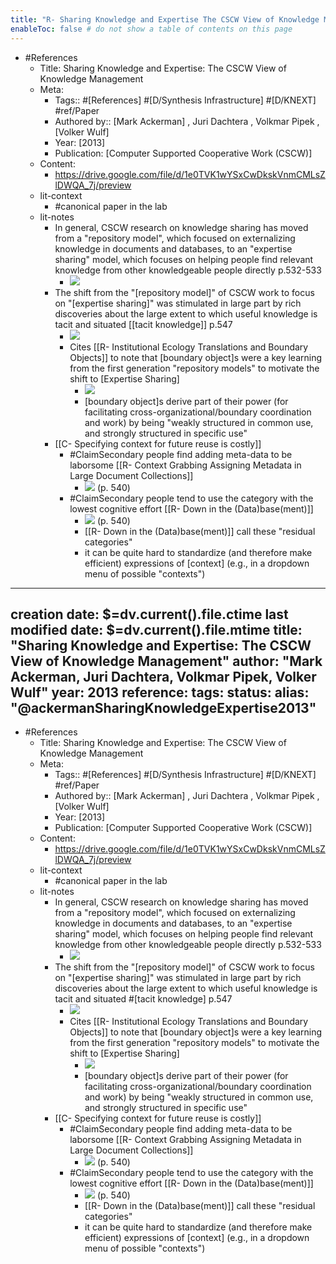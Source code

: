```yaml
---
title: "R- Sharing Knowledge and Expertise The CSCW View of Knowledge Management"
enableToc: false # do not show a table of contents on this page
---
```

- #References
    - Title: Sharing Knowledge and Expertise: The CSCW View of Knowledge Management
    - Meta:
        - Tags:: #[References] #[D/Synthesis Infrastructure] #[D/KNEXT] #ref/Paper
        - Authored by::  [Mark Ackerman] ,  Juri Dachtera ,  Volkmar Pipek ,  [Volker Wulf]
        - Year: [2013]
        - Publication: [Computer Supported Cooperative Work (CSCW)]
    - Content:
        - https://drive.google.com/file/d/1e0TVK1wYSxCwDkskVnmCMLsZlDWQA_7j/preview
    - lit-context
        - #canonical paper in the lab
    - lit-notes
        - In general, CSCW research on knowledge sharing has moved from a "repository model", which focused on externalizing knowledge in documents and databases, to an "expertise sharing" model, which focuses on helping people find relevant knowledge from other knowledgeable people directly  p.532-533
            - ![](https://firebasestorage.googleapis.com/v0/b/firescript-577a2.appspot.com/o/imgs%2Fapp%2Fmegacoglab%2FHc-RAqA1r5?alt=media&token=6554ee91-3cff-4f5b-a346-6ba0cb8764e1)
        - The shift from the "[repository model]" of CSCW work to focus on "[expertise sharing]" was stimulated in large part by rich discoveries about the large extent to which useful knowledge is tacit and situated [[tacit knowledge]] p.547
            - ![](https://firebasestorage.googleapis.com/v0/b/firescript-577a2.appspot.com/o/imgs%2Fapp%2Fmegacoglab%2Fj8jz9iLumu?alt=media&token=aad30f8d-15a6-4ce2-8d6d-f0040f7dcb90)
            - Cites [[R- Institutional Ecology Translations and Boundary Objects]] to note that [boundary object]s were a key learning from the first generation "repository models" to motivate the shift to [Expertise Sharing]
                - ![](https://firebasestorage.googleapis.com/v0/b/firescript-577a2.appspot.com/o/imgs%2Fapp%2Fmegacoglab%2FNytKlvx_Gq.png?alt=media&token=03824ef6-44f8-4172-8c54-b8dc04c83bd7)
                - [boundary object]s derive part of their power (for facilitating cross-organizational/boundary coordination and work) by being "weakly structured in common use, and strongly structured in specific use"
        - [[C- Specifying context for future reuse is costly]]
            - #ClaimSecondary people find adding meta-data to be laborsome [[R- Context Grabbing Assigning Metadata in Large Document Collections]]
                - ![](https://firebasestorage.googleapis.com/v0/b/firescript-577a2.appspot.com/o/imgs%2Fapp%2Fmegacoglab%2FFvtyx1Wepe.png?alt=media&token=fee6554d-969c-4033-a6b7-b6b9d5e5a32b) (p. 540)
            - #ClaimSecondary people tend to use the category with the lowest cognitive effort [[R- Down in the (Data)base(ment)]] 
                - ![](https://firebasestorage.googleapis.com/v0/b/firescript-577a2.appspot.com/o/imgs%2Fapp%2Fmegacoglab%2FFvtyx1Wepe.png?alt=media&token=fee6554d-969c-4033-a6b7-b6b9d5e5a32b) (p. 540)
                - [[R- Down in the (Data)base(ment)]] call these "residual categories"
                - it can be quite hard to standardize (and therefore make efficient) expressions of [context] (e.g., in a dropdown menu of possible "contexts")
---
creation date: $=dv.current().file.ctime
last modified date: $=dv.current().file.mtime
title: "Sharing Knowledge and Expertise: The CSCW View of Knowledge Management"
author: "Mark Ackerman, Juri Dachtera, Volkmar Pipek, Volker Wulf"
year: 2013
reference: 
tags: 
status: 
alias: "@ackermanSharingKnowledgeExpertise2013"
---


- #References
    - Title: Sharing Knowledge and Expertise: The CSCW View of Knowledge Management
    - Meta:
        - Tags:: #[References] #[D/Synthesis Infrastructure] #[D/KNEXT] #ref/Paper
        - Authored by::  [Mark Ackerman] ,  Juri Dachtera ,  Volkmar Pipek ,  [Volker Wulf]
        - Year: [2013]
        - Publication: [Computer Supported Cooperative Work (CSCW)]
    - Content:
        - https://drive.google.com/file/d/1e0TVK1wYSxCwDkskVnmCMLsZlDWQA_7j/preview
    - lit-context
        - #canonical paper in the lab
    - lit-notes
        - In general, CSCW research on knowledge sharing has moved from a "repository model", which focused on externalizing knowledge in documents and databases, to an "expertise sharing" model, which focuses on helping people find relevant knowledge from other knowledgeable people directly  p.532-533
            - ![](https://firebasestorage.googleapis.com/v0/b/firescript-577a2.appspot.com/o/imgs%2Fapp%2Fmegacoglab%2FHc-RAqA1r5?alt=media&token=6554ee91-3cff-4f5b-a346-6ba0cb8764e1)
        - The shift from the "[repository model]" of CSCW work to focus on "[expertise sharing]" was stimulated in large part by rich discoveries about the large extent to which useful knowledge is tacit and situated #[tacit knowledge] p.547
            - ![](https://firebasestorage.googleapis.com/v0/b/firescript-577a2.appspot.com/o/imgs%2Fapp%2Fmegacoglab%2Fj8jz9iLumu?alt=media&token=aad30f8d-15a6-4ce2-8d6d-f0040f7dcb90)
            - Cites [[R- Institutional Ecology Translations and Boundary Objects]] to note that [boundary object]s were a key learning from the first generation "repository models" to motivate the shift to [Expertise Sharing]
                - ![](https://firebasestorage.googleapis.com/v0/b/firescript-577a2.appspot.com/o/imgs%2Fapp%2Fmegacoglab%2FNytKlvx_Gq.png?alt=media&token=03824ef6-44f8-4172-8c54-b8dc04c83bd7)
                - [boundary object]s derive part of their power (for facilitating cross-organizational/boundary coordination and work) by being "weakly structured in common use, and strongly structured in specific use"
        - [[C- Specifying context for future reuse is costly]]
            - #ClaimSecondary people find adding meta-data to be laborsome [[R- Context Grabbing Assigning Metadata in Large Document Collections]]
                - ![](https://firebasestorage.googleapis.com/v0/b/firescript-577a2.appspot.com/o/imgs%2Fapp%2Fmegacoglab%2FFvtyx1Wepe.png?alt=media&token=fee6554d-969c-4033-a6b7-b6b9d5e5a32b) (p. 540)
            - #ClaimSecondary people tend to use the category with the lowest cognitive effort [[R- Down in the (Data)base(ment)]] 
                - ![](https://firebasestorage.googleapis.com/v0/b/firescript-577a2.appspot.com/o/imgs%2Fapp%2Fmegacoglab%2FFvtyx1Wepe.png?alt=media&token=fee6554d-969c-4033-a6b7-b6b9d5e5a32b) (p. 540)
                - [[R- Down in the (Data)base(ment)]] call these "residual categories"
                - it can be quite hard to standardize (and therefore make efficient) expressions of [context] (e.g., in a dropdown menu of possible "contexts")
